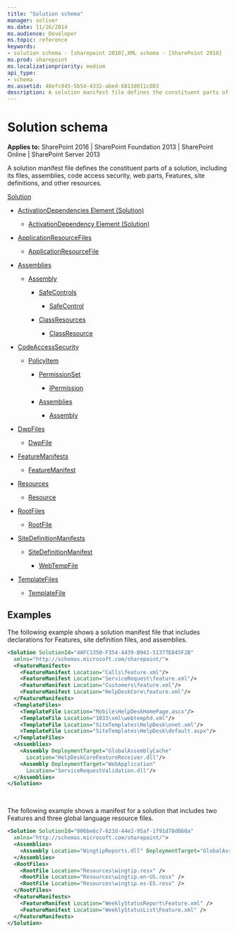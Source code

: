 ```yaml
---
title: "Solution schema"
manager: soliver
ms.date: 11/16/2014
ms.audience: Developer
ms.topic: reference
keywords:
- solution schema - [sharepoint 2010],XML schema - [SharePoint 2010]
ms.prod: sharepoint
ms.localizationpriority: medium
api_type:
- schema
ms.assetid: 48efc045-5b54-4332-abed-6813d011c803
description: A solution manifest file defines the constituent parts of a solution, including its files, assemblies, code access security, web parts, Features, site definitions, and other resources.
---
```


# Solution schema

**Applies to:** SharePoint 2016 | SharePoint Foundation 2013 | SharePoint Online | SharePoint Server 2013
  
A solution manifest file defines the constituent parts of a solution, including its files, assemblies, code access security, web parts, Features, site definitions, and other resources.
  
[Solution](solution-element-solution.md) 
  
- [ActivationDependencies Element (Solution)](activationdependencies-element-solution.md)
  
  - [ActivationDependency Element (Solution)](activationdependency-element-solution.md)
  
- [ApplicationResourceFiles](applicationresourcefiles-element-solution.md)
  
  - [ApplicationResourceFile](applicationresourcefile-element-solution.md)
  
- [Assemblies](assemblies-element-solutionassemblies.md)
  
  - [Assembly](assembly-element-solutionassemblies.md)
  
    - [SafeControls](safecontrols-element-solution.md)
  
      - [SafeControl](safecontrol-element-solution.md)
  
    - [ClassResources](classresources-element-solution.md)
  
      - [ClassResource](classresource-element-solution.md)
  
- [CodeAccessSecurity](codeaccesssecurity-element-solution.md)
  
  - [PolicyItem](policyitem-element-solution.md)
  
    - [PermissionSet](permissionset-element-solution.md)
  
      - [IPermission](ipermission-element-solution.md)
  
    - [Assemblies](assemblies-element-solutioncodeaccesssecurity.md)
  
      - [Assembly](assembly-element-solutioncodeaccesssecurity.md)
  
- [DwpFiles](dwpfiles-element-solution.md)
  
  - [DwpFile](dwpfile-element-solution.md)
  
- [FeatureManifests](featuremanifests-element-solution.md)
  
  - [FeatureManifest](featuremanifest-element-solution.md)
  
- [Resources](resources-element-solution.md)
  
  - [Resource](resource-element-solution.md)
  
- [RootFiles](rootfiles-element-solution.md)
  
  - [RootFile](rootfile-element-solution.md)
  
- [SiteDefinitionManifests](sitedefinitionmanifests-element-solution.md)
  
  - [SiteDefinitionManifest](sitedefinitionmanifest-element-solution.md)
  
    - [WebTempFile](webtempfile-element-solution.md)
  
- [TemplateFiles](templatefiles-element-solution.md)
  
  - [TemplateFile](templatefile-element-solution.md)
  
## Examples

The following example shows a solution manifest file that includes declarations for Features, site definition files, and assemblies.
  
```XML
<Solution SolutionId="4AFC1350-F354-4439-B941-51377E845F2B" 
  xmlns="http://schemas.microsoft.com/sharepoint/">
  <FeatureManifests>
    <FeatureManifest Location="Calls\feature.xml"/>
    <FeatureManifest Location="ServiceRequest\feature.xml"/>
    <FeatureManifest Location="Customers\feature.xml"/>
    <FeatureManifest Location="HelpDeskCore\feature.xml"/>
  </FeatureManifests>
  <TemplateFiles>
    <TemplateFile Location="Mobile\HelpDeskHomePage.ascx"/>
    <TemplateFile Location="1033\xml\webtemphd.xml"/>
    <TemplateFile Location="SiteTemplates\HelpDesk\onet.xml"/>
    <TemplateFile Location="SiteTemplates\HelpDesk\default.aspx"/>
  </TemplateFiles>
  <Assemblies>
    <Assembly DeploymentTarget="GlobalAssemblyCache"
      Location="HelpDeskCoreFeatureReceiver.dll"/>
    <Assembly DeploymentTarget="WebApplication"
      Location="ServiceRequestValidation.dll"/>
  </Assemblies>
</Solution>
```

<br/>

The following example shows a manifest for a solution that includes two Features and three global language resource files.
  
```XML
<Solution SolutionId="006be6c7-623d-44e2-95af-1f91d78d060a"
  xmlns="http://schemas.microsoft.com/sharepoint/">
  <Assemblies>
    <Assembly Location="WingtipReports.dll" DeploymentTarget="GlobalAssemblyCache" />
  </Assemblies>
  <RootFiles>
    <RootFile Location="Resources\wingtip.resx" />
    <RootFile Location="Resources\wingtip.en-US.resx" />
    <RootFile Location="Resources\wingtip.es-ES.resx" />
  </RootFiles>
  <FeatureManifests>
    <FeatureManifest Location="WeeklyStatusReport\Feature.xml" />
    <FeatureManifest Location="WeeklyStatusList\Feature.xml" />
  </FeatureManifests>
</Solution>
```


